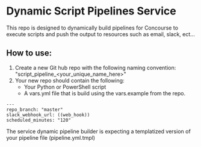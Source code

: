 # Dynamic Script Pipelines Service

This repo is designed to dynamically build pipelines for Concourse to execute
scripts and push the output to resources such as email, slack, ect...

## How to use:
1) Create a new Git hub repo with the following naming convention:
   "script_pipeline_<your_unique_name_here>"
2) Your new repo should contain the following:
   * Your Python or PowerShell script
   * A vars.yml file that is build using the vars.example from the repo.
```
---
repo_branch: "master"
slack_webhook_url: ((web_hook))
scheduled_minutes: "120"
```





The service dynamic pipeline builder is expecting a templatized version of your pipeline file
(pipeline.yml.tmpl)
